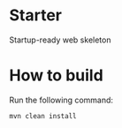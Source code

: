 # Starter
Startup-ready web skeleton

# How to build
Run the following command: 
```
mvn clean install
```
